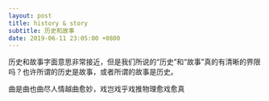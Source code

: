 ```yaml
---
layout: post
title: history & story
subtitle: 历史和故事
date: 2019-06-11 23:05:00 +0800
---
```


历史和故事字面意思非常接近，但是我们所说的“历史”和“故事”真的有清晰的界限吗？也许所谓的历史是故事，或者所谓的故事是历史。

曲是曲也曲尽人情越曲愈妙，戏岂戏乎戏推物理愈戏愈真

